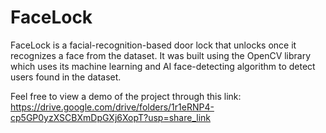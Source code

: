 # FaceLock
FaceLock is a facial-recognition-based door lock that unlocks once it recognizes a face from the dataset. It was built using the OpenCV library which uses its machine learning and AI face-detecting algorithm to detect users found in the dataset.

Feel free to view a demo of the project through this link: https://drive.google.com/drive/folders/1r1eRNP4-cp5GP0yzXSCBXmDpGXj6XopT?usp=share_link
